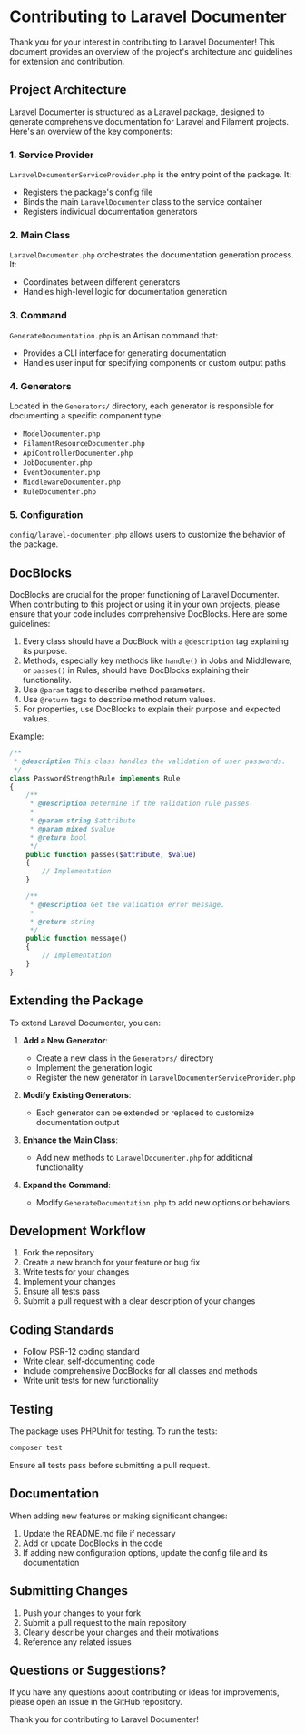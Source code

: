 # Contributing to Laravel Documenter

Thank you for your interest in contributing to Laravel Documenter! This document provides an overview of the project's architecture and guidelines for extension and contribution.

## Project Architecture

Laravel Documenter is structured as a Laravel package, designed to generate comprehensive documentation for Laravel and Filament projects. Here's an overview of the key components:

### 1. Service Provider

`LaravelDocumenterServiceProvider.php` is the entry point of the package. It:
- Registers the package's config file
- Binds the main `LaravelDocumenter` class to the service container
- Registers individual documentation generators

### 2. Main Class

`LaravelDocumenter.php` orchestrates the documentation generation process. It:
- Coordinates between different generators
- Handles high-level logic for documentation generation

### 3. Command

`GenerateDocumentation.php` is an Artisan command that:
- Provides a CLI interface for generating documentation
- Handles user input for specifying components or custom output paths

### 4. Generators

Located in the `Generators/` directory, each generator is responsible for documenting a specific component type:
- `ModelDocumenter.php`
- `FilamentResourceDocumenter.php`
- `ApiControllerDocumenter.php`
- `JobDocumenter.php`
- `EventDocumenter.php`
- `MiddlewareDocumenter.php`
- `RuleDocumenter.php`

### 5. Configuration

`config/laravel-documenter.php` allows users to customize the behavior of the package.

## DocBlocks

DocBlocks are crucial for the proper functioning of Laravel Documenter. When contributing to this project or using it in your own projects, please ensure that your code includes comprehensive DocBlocks. Here are some guidelines:

1. Every class should have a DocBlock with a `@description` tag explaining its purpose.
2. Methods, especially key methods like `handle()` in Jobs and Middleware, or `passes()` in Rules, should have DocBlocks explaining their functionality.
3. Use `@param` tags to describe method parameters.
4. Use `@return` tags to describe method return values.
5. For properties, use DocBlocks to explain their purpose and expected values.

Example:

```php
/**
 * @description This class handles the validation of user passwords.
 */
class PasswordStrengthRule implements Rule
{
    /**
     * @description Determine if the validation rule passes.
     * 
     * @param string $attribute
     * @param mixed $value
     * @return bool
     */
    public function passes($attribute, $value)
    {
        // Implementation
    }

    /**
     * @description Get the validation error message.
     * 
     * @return string
     */
    public function message()
    {
        // Implementation
    }
}
```

## Extending the Package

To extend Laravel Documenter, you can:

1. **Add a New Generator**: 
   - Create a new class in the `Generators/` directory
   - Implement the generation logic
   - Register the new generator in `LaravelDocumenterServiceProvider.php`

2. **Modify Existing Generators**:
   - Each generator can be extended or replaced to customize documentation output

3. **Enhance the Main Class**:
   - Add new methods to `LaravelDocumenter.php` for additional functionality

4. **Expand the Command**:
   - Modify `GenerateDocumentation.php` to add new options or behaviors

## Development Workflow

1. Fork the repository
2. Create a new branch for your feature or bug fix
3. Write tests for your changes
4. Implement your changes
5. Ensure all tests pass
6. Submit a pull request with a clear description of your changes

## Coding Standards

- Follow PSR-12 coding standard
- Write clear, self-documenting code
- Include comprehensive DocBlocks for all classes and methods
- Write unit tests for new functionality

## Testing

The package uses PHPUnit for testing. To run the tests:

```bash
composer test
```

Ensure all tests pass before submitting a pull request.

## Documentation

When adding new features or making significant changes:
1. Update the README.md file if necessary
2. Add or update DocBlocks in the code
3. If adding new configuration options, update the config file and its documentation

## Submitting Changes

1. Push your changes to your fork
2. Submit a pull request to the main repository
3. Clearly describe your changes and their motivations
4. Reference any related issues

## Questions or Suggestions?

If you have any questions about contributing or ideas for improvements, please open an issue in the GitHub repository.

Thank you for contributing to Laravel Documenter!